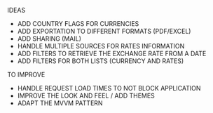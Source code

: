 IDEAS
- ADD COUNTRY FLAGS FOR CURRENCIES
- ADD EXPORTATION TO DIFFERENT FORMATS (PDF/EXCEL)
- ADD SHARING (MAIL)
- HANDLE MULTIPLE SOURCES FOR RATES INFORMATION
- ADD FILTERS TO RETRIEVE THE EXCHANGE RATE FROM A DATE
- ADD FILTERS FOR BOTH LISTS (CURRENCY AND RATES)

TO IMPROVE
- HANDLE REQUEST LOAD TIMES TO NOT BLOCK APPLICATION
- IMPROVE THE LOOK AND FEEL / ADD THEMES
- ADAPT THE MVVM PATTERN
